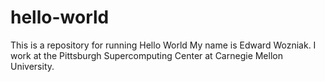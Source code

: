 # hello-world
This is a repository for running Hello World
My name is Edward Wozniak.  I work at the Pittsburgh Supercomputing Center at Carnegie Mellon University.
